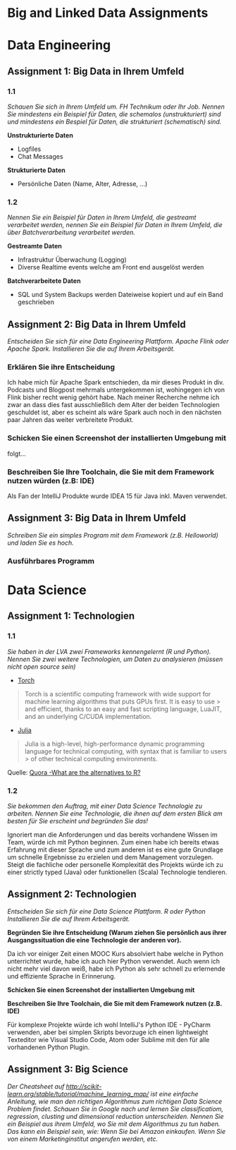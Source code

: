 # Big and Linked Data Assignments

# Data	Engineering
## Assignment	1: Big	Data in	Ihrem	Umfeld
### 1.1
_Schauen Sie sich in Ihrem Umfeld um. FH Technikum oder Ihr Job. Nennen Sie mindestens ein
Beispiel für Daten, die schemalos (unstrukturiert) sind und mindestens ein Bespiel für Daten, die
strukturiert (schematisch) sind._

**Unstrukturierte Daten**
* Logfiles
* Chat Messages

**Strukturierte Daten**
* Persönliche Daten (Name, Alter, Adresse, ...)

### 1.2
_Nennen Sie ein Beispiel für Daten in Ihrem Umfeld, die gestreamt verarbeitet werden, nennen Sie ein
Beispiel für Daten in Ihrem Umfeld, die über Batchverarbeitung verarbeitet werden._

**Gestreamte Daten**
* Infrastruktur Überwachung (Logging)
* Diverse Realtime events welche am Front end ausgelöst werden 

**Batchverarbeitete Daten**
* SQL und System Backups werden Dateiweise kopiert und auf ein Band geschrieben

## Assignment	2: Big	Data in	Ihrem	Umfeld
_Entscheiden Sie sich für eine Data Engineering Plattform. Apache Flink oder Apache Spark.
Installieren Sie die auf Ihrem Arbeitsgerät._
### Erklären Sie ihre Entscheidung
Ich habe mich für Apache Spark entschieden, da mir dieses Produkt in div. Podcasts und Blogpost mehrmals untergekommen ist, wohingegen ich von Flink bisher recht wenig gehört habe. Nach meiner Recherche nehme ich zwar an dass dies fast ausschließlich dem Alter der beiden Technologien geschuldet ist, aber es scheint als wäre Spark auch noch in den nächsten paar Jahren das weiter verbreitete Produkt.
### Schicken Sie einen Screenshot der installierten Umgebung mit
folgt...
### Beschreiben Sie Ihre Toolchain, die Sie mit dem Framework nutzen würden (z.B: IDE)
Als Fan der IntelliJ Produkte wurde IDEA 15 für Java inkl. Maven verwendet.

## Assignment	3: Big	Data in	Ihrem	Umfeld
_Schreiben Sie ein simples Program mit dem Framework (z.B. Helloworld) und laden Sie es hoch._
### Ausführbares Programm

# Data	Science
## Assignment	1: Technologien
### 1.1
_Sie haben in der LVA zwei Frameworks kennengelernt (R und Python). Nennen Sie zwei weitere
Technologien, um Daten zu analysieren (müssen nicht open source sein)_

* [Torch](http://torch.ch/)
> Torch is a scientific computing framework with wide support for machine learning algorithms that puts GPUs first. It is easy to use > and efficient, thanks to an easy and fast scripting language, LuaJIT, and an underlying C/CUDA implementation.

* [Julia](http://julialang.org/)
> Julia is a high-level, high-performance dynamic programming language for technical computing, with syntax that is familiar to users > of other technical computing environments.

Quelle: [Quora -What are the alternatives to R?](https://www.quora.com/What-are-the-alternatives-to-R) 
### 1.2
_Sie bekommen den Auftrag, mit einer Data Science Technologie zu arbeiten. Nennen Sie eine
Technologie, die ihnen auf dem ersten Blick am besten für Sie erscheint und begründen Sie das!_

Ignoriert man die Anforderungen und das bereits vorhandene Wissen im Team, würde ich mit Python beginnen. Zum einen habe ich bereits etwas Erfahrung mit dieser Sprache und zum anderen ist es eine gute Grundlage um schnelle Ergebnisse zu erzielen und dem Management vorzulegen. Steigt die fachliche oder personelle Komplexität des Projekts würde ich zu einer strictly typed (Java) oder funktionellen (Scala) Technologie tendieren.

## Assignment	2: Technologien
_Entscheiden Sie sich für eine Data Science Plattform. R oder Python
Installieren Sie die auf Ihrem Arbeitsgerät._

**Begründen Sie ihre Entscheidung (Warum ziehen Sie persönlich aus ihrer Ausgangssituation die eine Technologie der anderen vor).**

Da ich vor einiger Zeit einen MOOC Kurs absolviert habe welche in Python unterrichtet wurde, habe ich auch hier Python verwendet. Auch wenn ich nicht mehr viel davon weiß, habe ich Python als sehr schnell zu erlernende und effiziente Sprache in Erinnerung.

**Schicken Sie einen Screenshot der installierten Umgebung mit**

**Beschreiben Sie Ihre Toolchain, die Sie mit dem Framework nutzen (z.B. IDE)**

Für komplexe Projekte würde ich wohl IntelliJ's Python IDE - PyCharm verwenden, aber bei simplen Skripts bevorzuge ich einen lightweight Texteditor wie Visual Studio Code, Atom oder Sublime mit den für alle vorhandenen Python Plugin.

## Assignment	3: Big	Science
_Der Cheatsheet auf http://scikit-learn.org/stable/tutorial/machine_learning_map/ ist eine einfache
Anleitung, wie man den richtigen Algorithmus zum richtigen Data Science Problem findet.
Schauen Sie in Google nach und lernen Sie classificatiom, regression, clusting und dimensional
reduction unterscheiden.
Nennen Sie ein Beispiel aus ihrem Umfeld, wo Sie mit dem Algorithmus zu tun haben. Das kann ein
Beispiel sein, wie: Wenn Sie bei Amazon einkaufen. Wenn Sie von einem Marketinginstitut angerufen
werden, etc._
